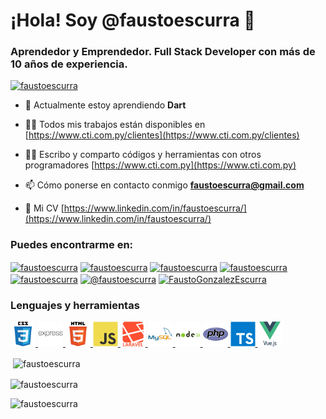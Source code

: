 <h1 align="left">¡Hola! Soy @faustoescurra 👋</h1>
<h3 align="left">Aprendedor y Emprendedor. Full Stack Developer con más de 10 años de experiencia.</h3>

<p align="left"> 
  <a href="https://twitter.com/faustoescurra" target="blank">
    <img src="https://img.shields.io/twitter/follow/faustoescurra?logo=twitter&style=for-the-badge" alt="faustoescurra" />
  </a> 
</p>

- 🌱 Actualmente estoy aprendiendo **Dart**

- 👨‍💻 Todos mis trabajos están disponibles en [https://www.cti.com.py/clientes](https://www.cti.com.py/clientes)

- ✍🏼 Escribo y comparto códigos y herramientas con otros programadores [https://www.cti.com.py](https://www.cti.com.py)

- 📫 Cómo ponerse en contacto conmigo **faustoescurra@gmail.com**

- 📄 Mi CV [https://www.linkedin.com/in/faustoescurra/](https://www.linkedin.com/in/faustoescurra/)

<h3 align="left">Puedes encontrarme en:</h3>
<p align="left">
<a href="https://codepen.io/faustoescurra" target="blank"><img align="center" src="https://raw.githubusercontent.com/rahuldkjain/github-profile-readme-generator/master/src/images/icons/Social/codepen.svg" alt="faustoescurra" height="30" width="40" /></a>
<a href="https://twitter.com/faustoescurra" target="blank"><img align="center" src="https://raw.githubusercontent.com/rahuldkjain/github-profile-readme-generator/master/src/images/icons/Social/twitter.svg" alt="faustoescurra" height="30" width="40" /></a>
<a href="https://linkedin.com/in/faustoescurra" target="blank"><img align="center" src="https://raw.githubusercontent.com/rahuldkjain/github-profile-readme-generator/master/src/images/icons/Social/linked-in-alt.svg" alt="faustoescurra" height="30" width="40" /></a>
<a href="https://instagram.com/faustoescurra" target="blank"><img align="center" src="https://raw.githubusercontent.com/rahuldkjain/github-profile-readme-generator/master/src/images/icons/Social/instagram.svg" alt="faustoescurra" height="30" width="40" /></a>
<a href="https://www.behance.net/faustoescurra" target="blank"><img align="center" src="https://raw.githubusercontent.com/rahuldkjain/github-profile-readme-generator/master/src/images/icons/Social/behance.svg" alt="faustoescurra" height="30" width="40" /></a>
<a href="https://medium.com/@faustoescurra" target="blank"><img align="center" src="https://raw.githubusercontent.com/rahuldkjain/github-profile-readme-generator/master/src/images/icons/Social/medium.svg" alt="@faustoescurra" height="30" width="40" /></a>
<a href="https://www.youtube.com/c/FaustoGonzalezEscurra" target="blank"><img align="center" src="https://raw.githubusercontent.com/rahuldkjain/github-profile-readme-generator/master/src/images/icons/Social/youtube.svg" alt="FaustoGonzalezEscurra" height="30" width="40" /></a>
</p>

<h3 align="left">Lenguajes y herramientas</h3>
<p align="left"> <a href="https://www.w3schools.com/css/" target="_blank"> <img src="https://raw.githubusercontent.com/devicons/devicon/master/icons/css3/css3-original-wordmark.svg" alt="css3" width="40" height="40"/> </a> <a href="https://expressjs.com" target="_blank"> <img src="https://raw.githubusercontent.com/devicons/devicon/master/icons/express/express-original-wordmark.svg" alt="express" width="40" height="40"/> </a> <a href="https://www.w3.org/html/" target="_blank"> <img src="https://raw.githubusercontent.com/devicons/devicon/master/icons/html5/html5-original-wordmark.svg" alt="html5" width="40" height="40"/> </a> <a href="https://developer.mozilla.org/en-US/docs/Web/JavaScript" target="_blank"> <img src="https://raw.githubusercontent.com/devicons/devicon/master/icons/javascript/javascript-original.svg" alt="javascript" width="40" height="40"/> </a> <a href="https://laravel.com/" target="_blank"> <img src="https://raw.githubusercontent.com/devicons/devicon/master/icons/laravel/laravel-plain-wordmark.svg" alt="laravel" width="40" height="40"/> </a> <a href="https://www.mysql.com/" target="_blank"> <img src="https://raw.githubusercontent.com/devicons/devicon/master/icons/mysql/mysql-original-wordmark.svg" alt="mysql" width="40" height="40"/> </a> <a href="https://nodejs.org" target="_blank"> <img src="https://raw.githubusercontent.com/devicons/devicon/master/icons/nodejs/nodejs-original-wordmark.svg" alt="nodejs" width="40" height="40"/> </a> <a href="https://www.php.net" target="_blank"> <img src="https://raw.githubusercontent.com/devicons/devicon/master/icons/php/php-original.svg" alt="php" width="40" height="40"/> </a> <a href="https://www.typescriptlang.org/" target="_blank"> <img src="https://raw.githubusercontent.com/devicons/devicon/master/icons/typescript/typescript-original.svg" alt="typescript" width="40" height="40"/> </a> <a href="https://vuejs.org/" target="_blank"> <img src="https://raw.githubusercontent.com/devicons/devicon/master/icons/vuejs/vuejs-original-wordmark.svg" alt="vuejs" width="40" height="40"/> </a> </p>

<p>&nbsp;<img align="center" src="https://github-readme-stats.vercel.app/api?username=faustoescurra&show_icons=true&locale=en" alt="faustoescurra" /></p>

<p><img align="center" src="https://github-readme-streak-stats.herokuapp.com/?user=faustoescurra&" alt="faustoescurra" /></p>

<p align="left"> <img src="https://komarev.com/ghpvc/?username=faustoescurra&label=Profile%20views&color=0e75b6&style=flat" alt="faustoescurra" /> </p>

